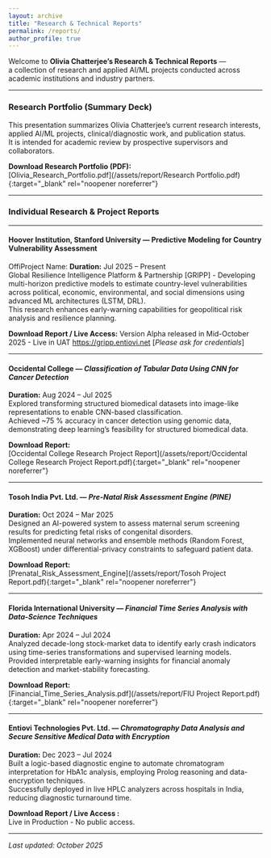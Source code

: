 ```yaml
---
layout: archive
title: "Research & Technical Reports"
permalink: /reports/
author_profile: true
---
```


Welcome to **Olivia Chatterjee’s Research & Technical Reports** —  
a collection of research and applied AI/ML projects conducted across academic institutions and industry partners.  

---
### Research Portfolio (Summary Deck)

This presentation summarizes Olivia Chatterjee’s current research interests, applied AI/ML projects, clinical/diagnostic work, and publication status.  
It is intended for academic review by prospective supervisors and collaborators.

**Download Research Portfolio (PDF):**  
[Olivia_Research_Portfolio.pdf](/assets/report/Research Portfolio.pdf){:target="_blank" rel="noopener noreferrer"}


---
### Individual Research & Project Reports
---

#### Hoover Institution, Stanford University — **Predictive Modeling for Country Vulnerability Assessment**
OffiProject Name: 
**Duration:** Jul 2025 – Present  
Global Resilience Intelligence Platform & Partnership [GRIPP] - Developing multi-horizon predictive models to estimate country-level vulnerabilities across political, economic, environmental, and social dimensions using advanced ML architectures (LSTM, DRL).  
This research enhances early-warning capabilities for geopolitical risk analysis and resilience planning.

**Download Report / Live Access:** 
Version Alpha released in Mid-October 2025 - Live in UAT 
https://gripp.entiovi.net [_Please ask for credentials_]

---

#### Occidental College — *Classification of Tabular Data Using CNN for Cancer Detection*
**Duration:** Aug 2024 – Jul 2025  
Explored transforming structured biomedical datasets into image-like representations to enable CNN-based classification.  
Achieved ~75 % accuracy in cancer detection using genomic data, demonstrating deep learning’s feasibility for structured biomedical data.

**Download Report:**  
[Occidental College Research Project Report](/assets/report/Occidental College Research Project Report.pdf){:target="_blank" rel="noopener noreferrer"}

---

#### Tosoh India Pvt. Ltd. — *Pre-Natal Risk Assessment Engine (PINE)*
**Duration:** Oct 2024 – Mar 2025  
Designed an AI-powered system to assess maternal serum screening results for predicting fetal risks of congenital disorders.  
Implemented neural networks and ensemble methods (Random Forest, XGBoost) under differential-privacy constraints to safeguard patient data.

**Download Report:**  
[Prenatal_Risk_Assessment_Engine](/assets/report/Tosoh Project Report.pdf){:target="_blank" rel="noopener noreferrer"}

---

#### Florida International University — *Financial Time Series Analysis with Data-Science Techniques*
**Duration:** Apr 2024 – Jul 2024  
Analyzed decade-long stock-market data to identify early crash indicators using time-series transformations and supervised learning models.  
Provided interpretable early-warning insights for financial anomaly detection and market-stability forecasting.

**Download Report:**  
[Financial_Time_Series_Analysis.pdf](/assets/report/FIU Project Report.pdf){:target="_blank" rel="noopener noreferrer"}

---

#### Entiovi Technologies Pvt. Ltd. — *Chromatography Data Analysis and Secure Sensitive Medical Data with Encryption*
**Duration:** Dec 2023 – Jul 2024  
Built a logic-based diagnostic engine to automate chromatogram interpretation for HbA1c analysis, employing Prolog reasoning and data-encryption techniques.  
Successfully deployed in live HPLC analyzers across hospitals in India, reducing diagnostic turnaround time.

**Download Report / Live Access :**  
Live in Production - No public access.

---
_Last updated: October 2025_

